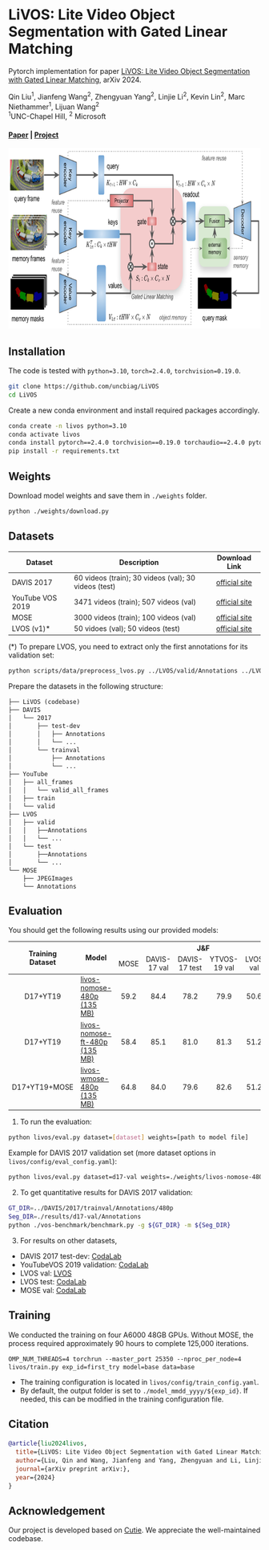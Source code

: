 # LiVOS: Lite Video Object Segmentation with Gated Linear Matching
Pytorch implementation for paper [LiVOS: Lite Video Object Segmentation with Gated Linear Matching](https://arxiv.org/), arXiv 2024. <br>

Qin Liu<sup>1</sup>, 
Jianfeng Wang<sup>2</sup>, 
Zhengyuan Yang<sup>2</sup>, 
Linjie Li<sup>2</sup>, 
Kevin Lin<sup>2</sup>, 
Marc Niethammer<sup>1</sup>, 
Lijuan Wang<sup>2</sup> <br>
<sup>1</sup>UNC-Chapel Hill, <sup>2</sup> Microsoft
#### [Paper](https://arxiv.org/) | [Project](https://uncbiag.github.io/LiVOS)

<p align="center">
  <img src="./docs/livos_framework.png" alt="drawing", height="360"/>
</p>


## Installation
The code is tested with ``python=3.10``, ``torch=2.4.0``, ``torchvision=0.19.0``.
```bash
git clone https://github.com/uncbiag/LiVOS
cd LiVOS
```
Create a new conda environment and install required packages accordingly.
```bash
conda create -n livos python=3.10
conda activate livos
conda install pytorch==2.4.0 torchvision==0.19.0 torchaudio==2.4.0 pytorch-cuda=12.1 -c pytorch -c nvidia
pip install -r requirements.txt
```

## Weights
Download model weights and save them in ```./weights``` folder.
```bash
python ./weights/download.py
```

## Datasets
| Dataset   |                      Description             |           Download Link              |
|-----------|----------------------------------------------|:------------------------------------:|
|DAVIS 2017 |  60 videos (train); 30 videos (val); 30 videos (test) |  [official site][d17]|
|YouTube VOS 2019  |  3471 videos (train); 507 videos (val)     |  [official site][y19]|
|MOSE  |  3000 videos (train); 100 videos (val)     |  [official site][mose]|
|LVOS (v1)*  |  50 vidoes (val); 50 videos (test)     |  [official site][lvos]|


[d17]: https://davischallenge.org/
[y19]: https://youtube-vos.org/
[mose]: https://henghuiding.github.io/MOSE/
[lvos]: https://lingyihongfd.github.io/lvos.github.io/



(*) To prepare LVOS, you need to extract only the first annotations for its validation set:
```bash
python scripts/data/preprocess_lvos.py ../LVOS/valid/Annotations ../LVOS/valid/Annotations_first_only
```

Prepare the datasets in the following structure:
```
├── LiVOS (codebase)
├── DAVIS
│   └── 2017
│       ├── test-dev
│       │   ├── Annotations
│       │   └── ...
│       └── trainval
│           ├── Annotations
│           └── ...
├── YouTube
│   ├── all_frames
│   │   └── valid_all_frames
│   ├── train
│   └── valid
├── LVOS
│   ├── valid
│   │   ├──Annotations
│   │   └── ...
│   └── test
│       ├──Annotations
│       └── ...
└── MOSE
    ├── JPEGImages
    └── Annotations
```

## Evaluation
You should get the following results using our provided models:
<table>
    <thead align="center">
        <tr>
            <th rowspan="2"><span style="font-weight:bold">Training</span><br><span style="font-weight:bold">Dataset</span></th>
            <th rowspan="2">Model</th>
            <th colspan="6">J&F</th>
        </tr>
        <tr>
            <td>MOSE</td>
            <td>DAVIS-17 val</td>
            <td>DAVIS-17 test</td>
            <td>YTVOS-19 val</td>
            <td>LVOS val</td>
            <td>LVOS test</td>
        </tr>
    </thead>
    <tbody align="center">
        <tr>
            <td rowspan="1">D17+YT19</td>
            <td align="left"><a href="https://drive.google.com/uc?export=download&id=1tG_BxCTWp_o9YH0vBqZqLC9KBsEGSsaH">livos-nomose-480p (135 MB)</a></td>
            <td>59.2</td>
            <td>84.4</td>
            <td>78.2</td>
            <td>79.9</td>
            <td>50.6</td>
            <td>44.6</td>
        </tr>
        <tr>
            <td rowspan="1">D17+YT19</td>
            <td align="left"><a href="https://drive.google.com/uc?export=download&id=1ToIDo6PIYF7lQGfO4F7HuHneyatKGWnx">livos-nomose-ft-480p (135 MB)</a></td>
            <td>58.4</td>
            <td>85.1</td>
            <td>81.0</td>
            <td>81.3</td>
            <td>51.2</td>
            <td>50.9</td>
        </tr>
        <tr>
            <td rowspan="1">D17+YT19+MOSE</td>
            <td align="left"><a href="https://drive.google.com/uc?export=download&id=13FVuxcEwNRfY70PA3O9pOyPO7Gx7Zl5N">livos-wmose-480p (135 MB)</a></td>
            <td>64.8</td>
            <td>84.0</td>
            <td>79.6</td>
            <td>82.6</td>
            <td>51.2</td>
            <td>47.0</td>
        </tr>
    </tbody>
</table>

1. To run the evaluation:
```bash
python livos/eval.py dataset=[dataset] weights=[path to model file]
```
Example for DAVIS 2017 validation set (more dataset options in ```livos/config/eval_config.yaml```):
```bash
python livos/eval.py dataset=d17-val weights=./weights/livos-nomose-480p.pth
```

2. To get quantitative results for DAVIS 2017 validation:
```bash
GT_DIR=../DAVIS/2017/trainval/Annotations/480p
Seg_DIR=./results/d17-val/Annotations
python ./vos-benchmark/benchmark.py -g ${GT_DIR} -m ${Seg_DIR}
```

3. For results on other datasets,
- DAVIS 2017 test-dev: [CodaLab](https://codalab.lisn.upsaclay.fr/competitions/6812)
- YouTubeVOS 2019 validation: [CodaLab](https://codalab.lisn.upsaclay.fr/competitions/7683)
- LVOS val: [LVOS](https://github.com/LingyiHongfd/lvos-evaluation)
- LVOS test: [CodaLab](https://codalab.lisn.upsaclay.fr/competitions/8767)
- MOSE val: [CodaLab](https://codalab.lisn.upsaclay.fr/competitions/10703)


## Training
We conducted the training on four A6000 48GB GPUs. Without MOSE, the process required approximately 90 hours to complete 125,000 iterations.

```
OMP_NUM_THREADS=4 torchrun --master_port 25350 --nproc_per_node=4 livos/train.py exp_id=first_try model=base data=base
```
- The training configuration is located in ```livos/config/train_config.yaml```.
- By default, the output folder is set to ```./model_mmdd_yyyy/${exp_id}```. If needed, this can be modified in the training configuration file.

## Citation
```bibtex
@article{liu2024livos,
  title={LiVOS: Lite Video Object Segmentation with Gated Linear Matching},
  author={Liu, Qin and Wang, Jianfeng and Yang, Zhengyuan and Li, Linjie and Lin, Kevin and Niethammer, Marc and Wang, lijuan},
  journal={arXiv preprint arXiv:},
  year={2024}
}
```

## Acknowledgement

Our project is developed based on [Cutie](https://github.com/hkchengrex/Cutie). We appreciate the well-maintained codebase.
